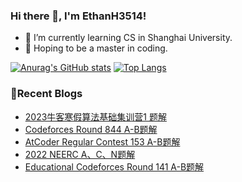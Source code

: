 ### Hi there 👋, I'm EthanH3514!

- 🌱 I’m currently learning CS in Shanghai University.
- 🎈 Hoping to be a master in coding.

[![Anurag's GitHub stats](https://github-readme-stats.vercel.app/api?username=EthanH3514&show_icons=true&theme=tokyonight)](https://github.com/anuraghazra/github-readme-stats)
[![Top Langs](https://github-readme-stats.vercel.app/api/top-langs/?username=EthanH3514&layout=compact)](https://github.com/anuraghazra/github-readme-stats)

### **📝Recent Blogs**
<!-- BLOG-POST-LIST:START -->
- [2023牛客寒假算法基础集训营1 题解](https://ethanh3514.github.io/2023/01/16/2023%E7%89%9B%E5%AE%A2%E5%AF%92%E5%81%87%E7%AE%97%E6%B3%95%E5%9F%BA%E7%A1%80%E9%9B%86%E8%AE%AD%E8%90%A51-%E9%A2%98%E8%A7%A3/)
- [Codeforces Round 844 A-B题解](https://ethanh3514.github.io/2023/01/15/Codeforces-Round-844-A-B%E9%A2%98%E8%A7%A3/)
- [AtCoder Regular Contest 153 A-B题解](https://ethanh3514.github.io/2023/01/15/AtCoder-Regular-Contest-153-A-B%E9%A2%98%E8%A7%A3/)
- [2022 NEERC A、C、N题解](https://ethanh3514.github.io/2023/01/10/2022-NEERC-A%E3%80%81C%E3%80%81N%E9%A2%98%E8%A7%A3/)
- [Educational Codeforces Round 141 A-B题解](https://ethanh3514.github.io/2023/01/09/Educational-Codeforces-Round-141-A-B%E9%A2%98%E8%A7%A3/)
<!-- BLOG-POST-LIST:END -->

